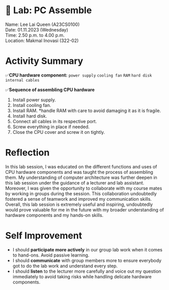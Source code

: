 # :electric_plug: Lab: PC Assemble 

Name: Lee Lai Queen (A23CS0100)<br />
Date: 01.11.2023 (Wednesday) <br />
Time: 2.50 p.m. to 4.00 p.m. <br />
Location: Makmal Inovasi (322-02)<br />

# Activity Summary 

✅**CPU hardware component:**
	  `power supply` 
	  `cooling fan`
	  `RAM`
	  `hard disk`
	  `internal cables`
	  
✅**Sequence of assembling CPU hardware**
1. Install power supply.
2. Install cooling fan.
3. Install RAM. *handle RAM with care to avoid damaging it as it is fragile.
4. Install hard disk.
5. Connect all cables in its respective port.
6. Screw everything in place if needed.
7. Close the CPU cover and screw it on tightly.

# Reflection
In this lab session, I was educated on the different functions and uses of CPU hardware components and was taught the process of assembling them. My understanding of computer architecture was further deepen in this lab session under the guidance of a lecturer and lab assistant. Moreover, I was given the opportunity to collaborate with my course mates by working in groups during the session. This collaboration undoubtedly fostered a sense of teamwork and improved my communication skills. Overall, this lab session is extremely useful and inspiring, undoubtedly would prove valuable for me in the future with my broader understanding of hardware components and my hands-on skills.  

# Self Improvement

 - I should **participate more actively** in our group lab work when it
   comes to hand-ons. Avoid passive learning.
 - I should **communicate** with group members more to ensure everybody got to do the lab work and understand every step.
 - I should **listen** to the lecturer more carefully and voice out my question immediately to avoid taking risks while handling delicate hardware components.
